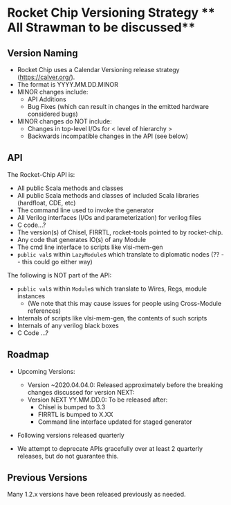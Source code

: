 Rocket Chip Versioning Strategy ** All Strawman to be discussed**
===============================

Version Naming
--------------

* Rocket Chip uses a Calendar Versioning release strategy (https://calver.org/).
* The format is YYYY.MM.DD.MINOR
* MINOR changes include:
  * API Additions
  * Bug Fixes (which can result in changes in the emitted hardware considered bugs)
* MINOR changes do NOT include:
  * Changes in top-level I/Os for < level of hierarchy >
  * Backwards incompatible changes in the API (see below)

API
---

The Rocket-Chip API is: 
  * All public Scala methods and classes
  * All public Scala methods and classes of included Scala libraries (hardfloat, CDE, etc)
  * The command line used to invoke the generator
  * All Verilog interfaces (I/Os and parameterization) for verilog files
  * C code...?
  * The version(s) of Chisel, FIRRTL, rocket-tools pointed to by rocket-chip.
  * Any code that generates IO(s) of any Module
  * The cmd line interface to scripts like vlsi-mem-gen
  * `public val`s within `LazyModule`s which translate to diplomatic nodes (?? -- this could go either way)

The following is NOT part of the API:
  * `public val`s within `Module`s which translate to Wires, Regs, module instances
    * (We note that this may cause issues for people using Cross-Module references)
  * Internals of scripts like vlsi-mem-gen, the contents of such scripts
  * Internals of any verilog black boxes
  * C Code ...?
      
Roadmap
-------

* Upcoming Versions:

  - Version ~2020.04.04.0: Released approximately before the breaking changes discussed for version NEXT:
  - Version NEXT YY.MM.DD.0: To be released after:
    - Chisel is bumped to 3.3
    - FIRRTL is bumped to X.XX
    - Command line interface updated for staged generator
    
* Following versions released quarterly

* We attempt to deprecate APIs gracefully over at least 2 quarterly releases, but do not guarantee this.

Previous Versions
-----------------

Many 1.2.x versions have been released previously as needed.
